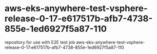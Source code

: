 # aws-eks-anywhere-test-vsphere-release-0-17-e617517b-afb7-4738-855e-1ed6927f5a87-110
repository for use with E2E test job aws-eks-anywhere-test-vsphere-release-0-17:e617517b-afb7-4738-855e-1ed6927f5a87-110
